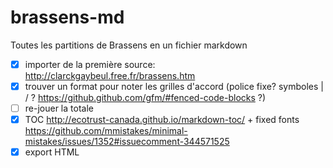 # brassens-md
Toutes les partitions de Brassens en un fichier markdown

* [x] importer de la première source: http://clarckgaybeul.free.fr/brassens.htm
* [x] trouver un format pour noter les grilles d'accord (police fixe? symboles | / ? https://github.github.com/gfm/#fenced-code-blocks ?)
* [ ] re-jouer la totale
* [x] TOC http://ecotrust-canada.github.io/markdown-toc/ + fixed fonts https://github.com/mmistakes/minimal-mistakes/issues/1352#issuecomment-344571525
* [x] export HTML
